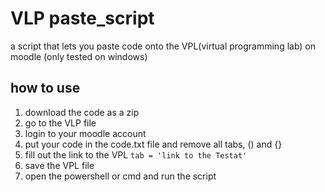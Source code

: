 # VLP paste_script
a script that lets you paste code onto the VPL(virtual programming lab) on moodle
(only tested on windows)

## how to use
1. download the code as a zip
2. go to the VLP file
3. login to your moodle account
4. put your code in the code.txt file and remove all tabs, () and {}
5. fill out the link to the VPL `tab = 'link to the Testat'`
6. save the VPL file
7. open the powershell or cmd and run the script
